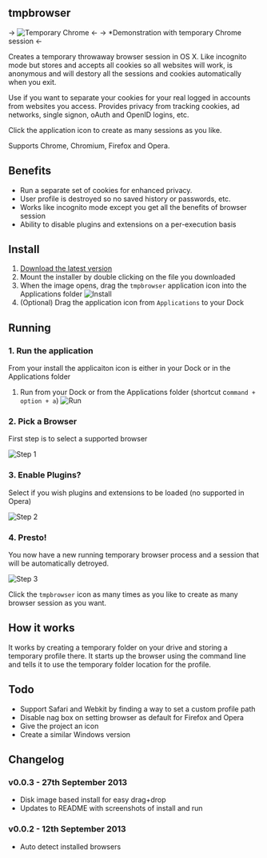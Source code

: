 ## tmpbrowser

-> ![Temporary Chrome](http://i.imgur.com/8v4rOSV.png) <-
-> *Demonstration with temporary Chrome session <-

Creates a temporary throwaway browser session in OS X. Like incognito mode but stores and accepts all cookies so all websites will work, is anonymous and will destory all the sessions and cookies automatically when you exit. 

Use if you want to separate your cookies for your real logged in accounts from websites you access. Provides privacy from tracking cookies, ad networks, single signon, oAuth and OpenID logins, etc.

Click the application icon to create as many sessions as you like.

Supports Chrome, Chromium, Firefox and Opera.

## Benefits

 * Run a separate set of cookies for enhanced privacy.
 * User profile is destroyed so no saved history or passwords, etc.
 * Works like incognito mode except you get all the benefits of browser
   session
 * Ability to disable plugins and extensions on a per-execution basis

## Install

 1. [Download the latest
    version](https://github.com/nikcub/tmpbrowser/blob/master/dist/tmpbrowser.dmg?raw=true)
 1. Mount the installer by double clicking on the file you downloaded
 1. When the image opens, drag the `tmpbrowser` application icon into the Applications folder
![Install](http://i.imgur.com/AF0h8lU.png)
 1. (Optional) Drag the application icon from `Applications` to your Dock

## Running

### 1. Run the application

From your install the applicaiton icon is either in your Dock or in the Applications folder
 1. Run from your Dock or from the Applications folder (shortcut c`ommand + option + a`)
 ![Run](http://i.imgur.com/BPoyOEh.png)

### 2. Pick a Browser

First step is to select a supported browser

![Step 1](http://i.imgur.com/Xq6eirw.png)

### 3. Enable Plugins?

Select if you wish plugins and extensions to be loaded (no supported in
Opera)

![Step 2](http://i.imgur.com/rT51Plb.png)

### 4. Presto!

You now have a new running temporary browser process and a session that
will be automatically detroyed. 

![Step 3](http://i.imgur.com/scBndLH.png)

Click the `tmpbrowser` icon as many times as you like to create as many
browser session as you want.

## How it works

It works by creating a temporary folder on your drive and storing a temporary profile there. It starts up the browser using the command line and tells it to use the temporary folder location for the profile.

## Todo

 * Support Safari and Webkit by finding a way to set a custom profile
   path
 * Disable nag box on setting browser as default for Firefox and Opera
 * Give the project an icon
 * Create a similar Windows version


## Changelog

### v0.0.3 - 27th September 2013

 * Disk image based install for easy drag+drop
 * Updates to README with screenshots of install and run

 ### v0.0.2 - 12th September 2013

 * Auto detect installed browsers


